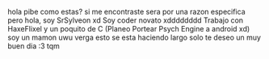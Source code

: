 hola pibe como estas? si me encontraste sera por una razon especifica pero hola, soy SrSylveon xd
Soy coder novato xdddddddd
Trabajo con HaxeFlixel y un poquito de C (Planeo Portear Psych Engine a android xd)
soy un mamon uwu
verga esto se esta haciendo largo solo te deseo un muy buen dia :3
tqm
